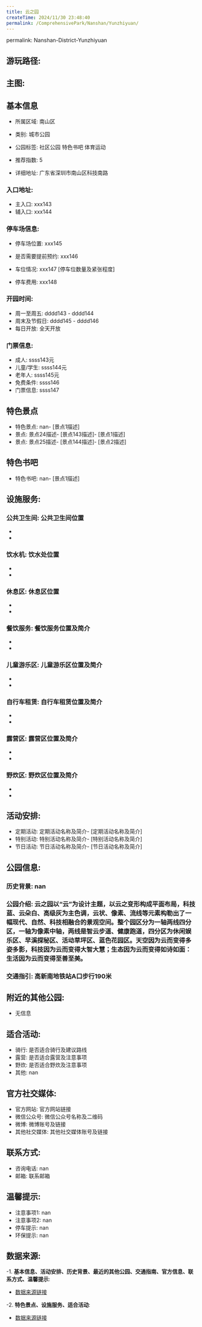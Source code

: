 ```yaml
---
title: 云之园
createTime: 2024/11/30 23:48:40
permalink: /ComprehensivePark/Nanshan/Yunzhiyuan/
---
```

permalink: Nanshan-District-Yunzhiyuan
## 游玩路径:
<ImageCard
image="https://cgj.sz.gov.cn/attachment/1/1334/1334524/10775202.jpg"
title= "云之园"
description= "nan"
date="2024/11/30"
href="/"
author="深圳公园"
/>

## 主图:
<ImageCard
image="https://cgj.sz.gov.cn/img/4/4005/4005940/10775202.jpg"
title= "云之园"
description= "云之园以“云”为设计主题，以云之变形构成平面布局，科技蓝、云朵白、高级灰为主色调，云状、像素、流线等元素构勒出了一幅现代、自然、科技相融合的景观空间。整个园区分"
date="2024/11/30"
href="/"
author="深圳公园"
/>

## 基本信息

- 所属区域: 南山区

- 类别: 城市公园

- 公园标签: 社区公园 特色书吧 体育运动

- 推荐指数: 5

- 详细地址: 广东省深圳市南山区科技南路

### 入口地址:
- 主入口: xxx143
- 辅入口: xxx144
### 停车场信息:
- 停车场位置: xxx145

- 是否需要提前预约: xxx146

- 车位情况: xxx147 [停车位数量及紧张程度]

- 停车费用: xxx148

### 开园时间:
- 周一至周五: dddd143 - dddd144
- 周末及节假日: dddd145 - dddd146
- 每日开放: 全天开放

### 门票信息:
- 成人: ssss143元
- 儿童/学生: ssss144元
- 老年人: ssss145元
- 免费条件: ssss146
- 门票信息: ssss147
## 特色景点
- 特色景点: nan- [景点1描述]
- 景点: 景点24描述- [景点143描述]- [景点1描述]
- 景点: 景点25描述- [景点144描述]- [景点2描述]
## 特色书吧
- 特色书吧: nan- [景点1描述]
## 设施服务:
### 公共卫生间: 公共卫生间位置
- 
- 
### 饮水机: 饮水处位置
- 
- 
### 休息区: 休息区位置
- 
- 
### 餐饮服务: 餐饮服务位置及简介
- 
- 
### 儿童游乐区: 儿童游乐区位置及简介
- 
- 
### 自行车租赁: 自行车租赁位置及简介
- 
- 
### 露营区: 露营区位置及简介
- 
- 
### 野炊区: 野炊区位置及简介

- 
- 
## 活动安排:
- 定期活动: 定期活动名称及简介- [定期活动名称及简介]
- 特别活动: 特别活动名称及简介- [特别活动名称及简介]
- 节日活动: 节日活动名称及简介- [节日活动名称及简介]
## 公园信息:
### 历史背景: nan
### 公园介绍: 云之园以“云”为设计主题，以云之变形构成平面布局，科技蓝、云朵白、高级灰为主色调，云状、像素、流线等元素构勒出了一幅现代、自然、科技相融合的景观空间。整个园区分为一轴两线四分区，一轴为像素中轴，两线是智云步道、健康跑道，四分区为休闲娱乐区、早溪探秘区、活动草坪区、蓝色花园区。天空因为云而变得多姿多影，科技因为云而变得大智大慧；生态因为云而变得如诗如面：生活因为云而变得至善至美。
### 交通指引: 高新南地铁站A口步行190米

## 附近的其他公园:
- 无信息

## 适合活动:
- 骑行: 是否适合骑行及建议路线
- 露营: 是否适合露营及注意事项
- 野炊: 是否适合野炊及注意事项
- 其他: nan

## 官方社交媒体:
- 官方网站: 官方网站链接
- 微信公众号: 微信公众号名称及二维码
- 微博: 微博账号及链接
- 其他社交媒体: 其他社交媒体账号及链接

## 联系方式:
- 咨询电话: nan
- 邮箱: 联系邮箱

## 温馨提示:
- 注意事项1: nan
- 注意事项2: nan
- 停车提示: nan
- 环保提示: nan

## 数据来源:
-1. **基本信息、活动安排、历史背景、最近的其他公园、交通指南、官方信息、联系方式、温馨提示**:
- [数据来源链接](https://cgj.sz.gov.cn/xsmh/gysz/csgy/content/post_10775202.html)

-2. **特色景点、设施服务、适合活动**:
- [数据来源链接](https://cgj.sz.gov.cn/xsmh/gysz/csgy/content/post_10775202.html)

